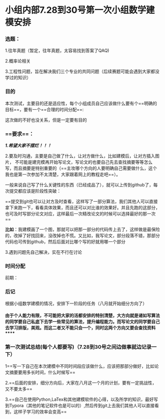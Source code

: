 # 小组内部7.28到30号第一次小组数学建模安排

### 选题：

1.往年真题（暂定，往年真题，太容易找到答案了QAQ)

2.概率论相关

3.工程性问题，旨在解决我们三个专业的共同问题（后续赛题可能会遇到大家都没学过的知识）

### 目的

本次测试，主要目的还是适应性，每个小组成员自己应该做什么要有个==明确的目标==，要有一个==合理的时间分配==:

这次做的不好也没关系，但是一定要有目的

### ==要求==：

***1.希望大家不摆烂！！！***

2.要及时沟通，主要是自己做了什么，让对方做什么，比如建模后，让对方插入图片， 不可能是建完模再开始写论文，写论文的也要自己先去查找摘要等等怎么写，而且摘要是特别重要的（==主攻哪个方向的人要明确自己需要做什么，这个我也是第一次参加不太清楚，大家跟着网上的教程走吧==）。

一般来说自己写了什么关键性的东西（已经成品了），就可以上传到github了，每次提交都应该是阶段性突破：

==提交到git也可以让对方及时查看，这样写了一部分算法，我们其他人可以直接拿下来跑一下，看看具体效果，而且还可以对比谁的效果好。并且先跑的这部分，也可及时写部分论文对应，这样最后一次精改论文的时候可以选择最好的那一次==



**比如**：我建模画了一个图，那就可以把那一部分的代码传上去了，这样做是最保险的，改掉了好找回来，没改掉也不慌。又比如，我写论文，部分段落不错，那部分代码也可传到github，然后后面对比哪个写的好就用哪一个部分

3.遇到问题先自己解决，实在不行在讨论















### 时间分配

前期：









### 后记

根据小组数学建模的情况，安排下一阶段的任务（八月就开始细分方向了）

#### 由于个人能力有限，不可能把大家的活都安排的特别清楚，大方向就是诸如写算法的同学要自己私底下去学一些常见的算法，提升编程能力。而写论文的同学要自己去学习排版，美观。而这二者又不能只会一个，同时这两个方向又要会查找资料****





### 第一次测试总结(每个人都要写)（7.28到30号之间边做事就边记录一下）

1==写一下自己在本次建模中不同时间段应该做什么，应该把那部分做好，比如论文摘要要用多长时间，什么时候写==

2.==后面的安排，细分方向后，大家在八月这一个月的计划，要有一定挑战性，又不要太多==

3.==自己在使用Python,LaTex和其他建模软件的心得，以及所学的知识，最好写到Typora（其他的笔记软件也是可以的）,然后传到git上去我们其他人可以直接看到，这样子学习的效率会变高==





